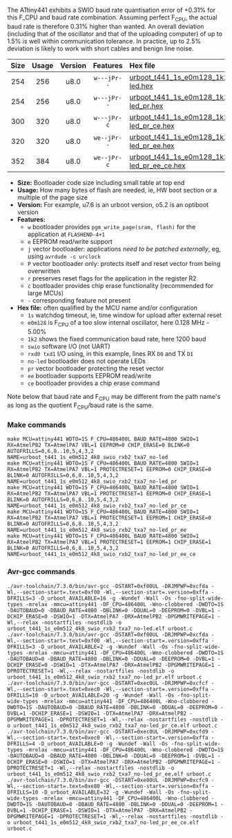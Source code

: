 The ATtiny441 exhibits a SWIO baud rate quantisation error of +0.31% for this F_CPU and baud rate combination. Assuming perfect F<sub>CPU</sub>, the actual baud rate is therefore 0.31% higher than wanted. An overall deviation (including that of the oscillator and that of the uploading computer) of up to 1.5% is well within communication tolerance. In practice, up to 2.5% deviation is likely to work with short cables and benign line noise.

|Size|Usage|Version|Features|Hex file|
|:-:|:-:|:-:|:-:|:--|
|254|256|u8.0|`w---jPr--`|[urboot_t441_1s_e0m128_1k2_swio_rxb2_txa7_no-led.hex](https://raw.githubusercontent.com/stefanrueger/urboot.hex/main/mcus/attiny441/watchdog_1_s/internal_oscillator_e-5.00%25/%2B0m128000_hz/%2B%2B%2B1k2_baud/uart0_alt1_rxb2_txa7/no-led/urboot_t441_1s_e0m128_1k2_swio_rxb2_txa7_no-led.hex)|
|254|256|u8.0|`w---jPr--`|[urboot_t441_1s_e0m128_1k2_swio_rxb2_txa7_no-led_pr.hex](https://raw.githubusercontent.com/stefanrueger/urboot.hex/main/mcus/attiny441/watchdog_1_s/internal_oscillator_e-5.00%25/%2B0m128000_hz/%2B%2B%2B1k2_baud/uart0_alt1_rxb2_txa7/no-led/urboot_t441_1s_e0m128_1k2_swio_rxb2_txa7_no-led_pr.hex)|
|300|320|u8.0|`w---jPr-c`|[urboot_t441_1s_e0m128_1k2_swio_rxb2_txa7_no-led_pr_ce.hex](https://raw.githubusercontent.com/stefanrueger/urboot.hex/main/mcus/attiny441/watchdog_1_s/internal_oscillator_e-5.00%25/%2B0m128000_hz/%2B%2B%2B1k2_baud/uart0_alt1_rxb2_txa7/no-led/urboot_t441_1s_e0m128_1k2_swio_rxb2_txa7_no-led_pr_ce.hex)|
|320|320|u8.0|`we--jPr--`|[urboot_t441_1s_e0m128_1k2_swio_rxb2_txa7_no-led_pr_ee.hex](https://raw.githubusercontent.com/stefanrueger/urboot.hex/main/mcus/attiny441/watchdog_1_s/internal_oscillator_e-5.00%25/%2B0m128000_hz/%2B%2B%2B1k2_baud/uart0_alt1_rxb2_txa7/no-led/urboot_t441_1s_e0m128_1k2_swio_rxb2_txa7_no-led_pr_ee.hex)|
|352|384|u8.0|`we--jPr-c`|[urboot_t441_1s_e0m128_1k2_swio_rxb2_txa7_no-led_pr_ee_ce.hex](https://raw.githubusercontent.com/stefanrueger/urboot.hex/main/mcus/attiny441/watchdog_1_s/internal_oscillator_e-5.00%25/%2B0m128000_hz/%2B%2B%2B1k2_baud/uart0_alt1_rxb2_txa7/no-led/urboot_t441_1s_e0m128_1k2_swio_rxb2_txa7_no-led_pr_ee_ce.hex)|

- **Size:** Bootloader code size including small table at top end
- **Usage:** How many bytes of flash are needed, ie, HW boot section or a multiple of the page size
- **Version:** For example, u7.6 is an urboot version, o5.2 is an optiboot version
- **Features:**
  + `w` bootloader provides `pgm_write_page(sram, flash)` for the application at `FLASHEND-4+1`
  + `e` EEPROM read/write support
  + `j` vector bootloader: applications *need to be patched externally*, eg, using `avrdude -c urclock`
  + `P` vector bootloader only: protects itself and reset vector from being overwritten
  + `r` preserves reset flags for the application in the register R2
  + `c` bootloader provides chip erase functionality (recommended for large MCUs)
  + `-` corresponding feature not present
- **Hex file:** often qualified by the MCU name and/or configuration
  + `1s` watchdog timeout, ie, time window for upload after external reset
  + `e0m128` is F<sub>CPU</sub> of a too slow internal oscillator, here 0.128 MHz - 5.00%
  + `1k2` shows the fixed communication baud rate, here 1200 baud
  + `swio` software I/O (not UART)
  + `rxd0 txd1` I/O using, in this example, lines RX `D0` and TX `D1`
  + `no-led` bootloader does not operate LEDs
  + `pr` vector bootloader protecting the reset vector
  + `ee` bootloader supports EEPROM read/write
  + `ce` bootloader provides a chip erase command


Note below that baud rate and F<sub>CPU</sub> may be different from the path name's as long as the quotient F<sub>CPU</sub>/baud rate is the same.

### Make commands
```
make MCU=attiny441 WDTO=1S F_CPU=486400L BAUD_RATE=4800 SWIO=1 RX=AtmelPB2 TX=AtmelPA7 VBL=1 EEPROM=0 CHIP_ERASE=0 BLINK=0 AUTOFRILLS=0,6,8..10,5,4,3,2 NAME=urboot_t441_1s_e0m512_4k8_swio_rxb2_txa7_no-led
make MCU=attiny441 WDTO=1S F_CPU=486400L BAUD_RATE=4800 SWIO=1 RX=AtmelPB2 TX=AtmelPA7 VBL=1 PROTECTRESET=1 EEPROM=0 CHIP_ERASE=0 BLINK=0 AUTOFRILLS=0,6,8..10,5,4,3,2 NAME=urboot_t441_1s_e0m512_4k8_swio_rxb2_txa7_no-led_pr
make MCU=attiny441 WDTO=1S F_CPU=486400L BAUD_RATE=4800 SWIO=1 RX=AtmelPB2 TX=AtmelPA7 VBL=1 PROTECTRESET=1 EEPROM=0 CHIP_ERASE=1 BLINK=0 AUTOFRILLS=0,6,8..10,5,4,3,2 NAME=urboot_t441_1s_e0m512_4k8_swio_rxb2_txa7_no-led_pr_ce
make MCU=attiny441 WDTO=1S F_CPU=486400L BAUD_RATE=4800 SWIO=1 RX=AtmelPB2 TX=AtmelPA7 VBL=1 PROTECTRESET=1 EEPROM=1 CHIP_ERASE=0 BLINK=0 AUTOFRILLS=0,6,8..10,5,4,3,2 NAME=urboot_t441_1s_e0m512_4k8_swio_rxb2_txa7_no-led_pr_ee
make MCU=attiny441 WDTO=1S F_CPU=486400L BAUD_RATE=4800 SWIO=1 RX=AtmelPB2 TX=AtmelPA7 VBL=1 PROTECTRESET=1 EEPROM=1 CHIP_ERASE=1 BLINK=0 AUTOFRILLS=0,6,8..10,5,4,3,2 NAME=urboot_t441_1s_e0m512_4k8_swio_rxb2_txa7_no-led_pr_ee_ce
```

### Avr-gcc commands
```
./avr-toolchain/7.3.0/bin/avr-gcc -DSTART=0xf00UL -DRJMPWP=0xcfda -Wl,--section-start=.text=0xf00 -Wl,--section-start=.version=0xffa -DFRILLS=3 -D_urboot_AVAILABLE=16 -g -Wundef -Wall -Os -fno-split-wide-types -mrelax -mmcu=attiny441 -DF_CPU=486400L -Wno-clobbered -DWDTO=1S -DAUTOBAUD=0 -DBAUD_RATE=4800 -DBLINK=0 -DDUAL=0 -DEEPROM=0 -DVBL=1 -DCHIP_ERASE=0 -DSWIO=1 -DTX=AtmelPA7 -DRX=AtmelPB2 -DPGMWRITEPAGE=1 -Wl,--relax -nostartfiles -nostdlib -o urboot_t441_1s_e0m512_4k8_swio_rxb2_txa7_no-led.elf urboot.c
./avr-toolchain/7.3.0/bin/avr-gcc -DSTART=0xf00UL -DRJMPWP=0xcfda -Wl,--section-start=.text=0xf00 -Wl,--section-start=.version=0xffa -DFRILLS=3 -D_urboot_AVAILABLE=2 -g -Wundef -Wall -Os -fno-split-wide-types -mrelax -mmcu=attiny441 -DF_CPU=486400L -Wno-clobbered -DWDTO=1S -DAUTOBAUD=0 -DBAUD_RATE=4800 -DBLINK=0 -DDUAL=0 -DEEPROM=0 -DVBL=1 -DCHIP_ERASE=0 -DSWIO=1 -DTX=AtmelPA7 -DRX=AtmelPB2 -DPGMWRITEPAGE=1 -DPROTECTRESET=1 -Wl,--relax -nostartfiles -nostdlib -o urboot_t441_1s_e0m512_4k8_swio_rxb2_txa7_no-led_pr.elf urboot.c
./avr-toolchain/7.3.0/bin/avr-gcc -DSTART=0xec0UL -DRJMPWP=0xcfcf -Wl,--section-start=.text=0xec0 -Wl,--section-start=.version=0xffa -DFRILLS=10 -D_urboot_AVAILABLE=20 -g -Wundef -Wall -Os -fno-split-wide-types -mrelax -mmcu=attiny441 -DF_CPU=486400L -Wno-clobbered -DWDTO=1S -DAUTOBAUD=0 -DBAUD_RATE=4800 -DBLINK=0 -DDUAL=0 -DEEPROM=0 -DVBL=1 -DCHIP_ERASE=1 -DSWIO=1 -DTX=AtmelPA7 -DRX=AtmelPB2 -DPGMWRITEPAGE=1 -DPROTECTRESET=1 -Wl,--relax -nostartfiles -nostdlib -o urboot_t441_1s_e0m512_4k8_swio_rxb2_txa7_no-led_pr_ce.elf urboot.c
./avr-toolchain/7.3.0/bin/avr-gcc -DSTART=0xec0UL -DRJMPWP=0xcfd9 -Wl,--section-start=.text=0xec0 -Wl,--section-start=.version=0xffa -DFRILLS=4 -D_urboot_AVAILABLE=0 -g -Wundef -Wall -Os -fno-split-wide-types -mrelax -mmcu=attiny441 -DF_CPU=486400L -Wno-clobbered -DWDTO=1S -DAUTOBAUD=0 -DBAUD_RATE=4800 -DBLINK=0 -DDUAL=0 -DEEPROM=1 -DVBL=1 -DCHIP_ERASE=0 -DSWIO=1 -DTX=AtmelPA7 -DRX=AtmelPB2 -DPGMWRITEPAGE=1 -DPROTECTRESET=1 -Wl,--relax -nostartfiles -nostdlib -o urboot_t441_1s_e0m512_4k8_swio_rxb2_txa7_no-led_pr_ee.elf urboot.c
./avr-toolchain/7.3.0/bin/avr-gcc -DSTART=0xe80UL -DRJMPWP=0xcfc9 -Wl,--section-start=.text=0xe80 -Wl,--section-start=.version=0xffa -DFRILLS=10 -D_urboot_AVAILABLE=32 -g -Wundef -Wall -Os -fno-split-wide-types -mrelax -mmcu=attiny441 -DF_CPU=486400L -Wno-clobbered -DWDTO=1S -DAUTOBAUD=0 -DBAUD_RATE=4800 -DBLINK=0 -DDUAL=0 -DEEPROM=1 -DVBL=1 -DCHIP_ERASE=1 -DSWIO=1 -DTX=AtmelPA7 -DRX=AtmelPB2 -DPGMWRITEPAGE=1 -DPROTECTRESET=1 -Wl,--relax -nostartfiles -nostdlib -o urboot_t441_1s_e0m512_4k8_swio_rxb2_txa7_no-led_pr_ee_ce.elf urboot.c
```

